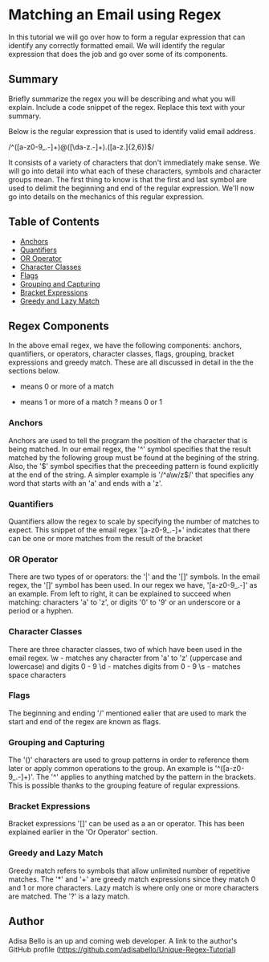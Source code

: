 # Matching an Email using Regex

In this tutorial we will go over how to form a regular expression that can identify any correctly formatted email.
We will identify the regular expression that does the job and go over some of its components.

## Summary

Briefly summarize the regex you will be describing and what you will explain. Include a code snippet of the regex. Replace this text with your summary.

Below is the regular expression that is used to identify valid email address.

/^([a-z0-9_\.-]+)@([\da-z\.-]+)\.([a-z\.]{2,6})$/

It consists of a variety of characters that don't immediately make sense. We will go into detail into what each of these 
characters, symbols and character groups mean. 
The first thing to know is that the first and last symbol are used to delimit the beginning and end of the regular expression. We'll now go into details on the mechanics of this regular expression.

## Table of Contents

- [Anchors](#anchors)
- [Quantifiers](#quantifiers)
- [OR Operator](#or-operator)
- [Character Classes](#character-classes)
- [Flags](#flags)
- [Grouping and Capturing](#grouping-and-capturing)
- [Bracket Expressions](#bracket-expressions)
- [Greedy and Lazy Match](#greedy-and-lazy-match)

## Regex Components
In the above email regex, we have the following components: anchors, quantifiers, or operators, character classes,
flags, grouping, bracket expressions and greedy match. These are all discussed in detail in the the sections below.
* means 0 or more of a match
+ means 1 or more of a match
? means 0 or 1

### Anchors
Anchors are used to tell the program the position of the character that is being matched. In our email regex, the '^'
symbol specifies that the result matched by the following group must be found at the begining of the string. Also, the
'$' symbol specifies that the preceeding pattern is found explicitly at the end of the string.
A simpler example is '/^a\w/z$/' that specifies any word that starts with an 'a' and ends with a 'z'.

### Quantifiers
Quantifiers allow the regex to scale by specifying the number of matches to expect. 
This snippet of the email regex '[a-z0-9_\.-]+' indicates that there can be one or
more matches from the result of the bracket

### OR Operator
There are two types of or operators: the '|' and the '[]' symbols. In the email regex, the '[]' symbol has been used.
In our regex we have, '[a-z0-9_\.-]' as an example. From left to right, it can be explained to succeed when matching: characters 'a' to 'z',
or digits '0' to '9' or an underscore or a period or a hyphen.

### Character Classes
There are three character classes, two of which have been used in the email regex.
\w - matches any character from 'a' to 'z' (uppercase and lowercase) and digits 0 - 9
\d - matches digits from 0 - 9
\s - matches space characters

### Flags
The beginning and ending '/' mentioned ealier that are used to mark the start and end of the regex are known as flags.

### Grouping and Capturing
The '()' characters are used to group patterns in order to reference them later or apply common operations to the group.
An example is '^([a-z0-9_\.-]+)'. The '^' applies to anything matched by the pattern in the brackets. This is possible 
thanks to the grouping feature of regular expressions.

### Bracket Expressions
Bracket expressions '[]' can be used as a an or operator. This has been explained earlier in the 'Or Operator' section.

### Greedy and Lazy Match
Greedy match refers to symbols that allow unlimited number of repetitive matches. The '*' and '+' are greedy match expressions
since they match 0 and 1 or more characters. Lazy match is where only one or more characters are matched. The '?' is a lazy match.

## Author

Adisa Bello is an up and coming web developer. A link to the author's GitHub profile (https://github.com/adisabello/Unique-Regex-Tutorial)
 